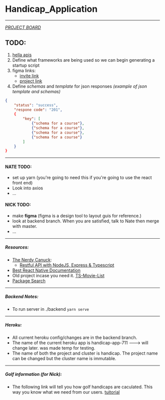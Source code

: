 # Handicap_Application

___
[ _PROJECT BOARD_ ](https://github.com/npatanjo/Handicap_Application/projects/1)

## TODO:  
1. [hella apis](https://rapidapi.com/search/golf)
1. Define what frameworks are being used so we can begin generating a startup script
1. figma links:  
    * [invite link](https://www.figma.com/file/cVglD4GCRkwcWVER1X9lAS/Handicap-Mockup?node-id=4%3A16) 
    * [project link](https://www.figma.com/file/cVglD4GCRkwcWVER1X9lAS/Handicap-Mockup?node-id=0%3A1)
1. Define _schemas_ and _template_ for json responses _(example of json template and schemas)_
```json
{
    "status": "success",
    "respone code": "201",
    {
        "key": [
            {"schema for a course"},
            {"schema for a course"},
            {"schema for a course"},
            {"schema for a course"}
        ]
    }
}
```

___

#### NATE TODO:
* set up yarn (you're going to need this if you're going to use the react front end)
* Look into axios
* ...


#### NICK TODO: 
* make __figma__ (figma is a design tool to layout guis for reference.)
* look at backend branch. When you are satisfied, talk to Nate then merge with master. 
* ...


___
##### Resources:
* [The Nerdy Canuck](https://www.youtube.com/channel/UCmG1UbEI0iFE1tAw2SyvvXg):  
    * [Restful API with NodeJS, Express & Typescript](https://www.youtube.com/watch?v=vyz47fUXcxU&t=1056s)  
* [Best React Native Documentation](https://www.reactnative.express/)  
* Old project incase you need it. [TS-Movie-List](https://www.github.com/ndonfris/ts-movie-list)  
* [Package Search](https://www.npmjs.com/)

---
##### Backend Notes:
* To run server in ./backend `yarn serve`

---
##### Heroku:
* All current heroku config/changes are in the backend branch.
* The name of the current heroku app is handicap-app-711 ---> will change later. was made temp for testing.
* The name of both the project and cluster is handicap. The project name can be changed but the cluster name is immutable. 

---
##### Golf information (for Nick):
* The following link will tell you how golf handicaps are caculated. This way you know what we need from our users. [tuitorial](https://www.fastgolfer.com/how-to-calculate-golf-handicap/)
